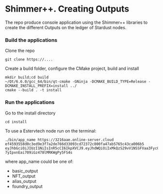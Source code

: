 # Shimmer++. Creating Outputs

The repo produce console application using the Shimmer++ libraries to create the different Outputs on
the ledger of Stardust nodes.

### Build the applications


Clone the repo 
```
git clone https://....
```
Create a build folder, configure the CMake project, build and install
```
mkdir build;cd build
~/Qt/6.6.0/gcc_64/bin/qt-cmake -GNinja -DCMAKE_BUILD_TYPE=Release -DCMAKE_INSTALL_PREFIX=install ../
cmake --build . -t install
```

### Run the applications

Go to the install directory
```
cd install
```

To use a Estervtech node run on the terminal:

```
./bin/app_name https://3216aae.online-server.cloud ef4593558d0c3ed9e3f7a2de766d33093cd72372c800fa47ab5765c43ca006b5 eyJhbGciOiJIUzI1NiIsInR5cCI6IkpXVCJ9.eyJhdWQiOiIxMkQzS29vV1NSSFVaa3Fyc0hRN2FKbW9wWUhqa1RRZk5zaXJkeW5QWTZHdHRZaURuNEN1IiwianRpIjoiMTY4MjY3NzMwMCIsImlhdCI6MTY4MjY3NzMwMCwiaXNzIjoiMTJEM0tvb1dTUkhVWmtxcnNIUTdhSm1vcFlIamtUUWZOc2lyZHluUFk2R3R0WWlEbjRDdSIsIm5iZiI6MTY4MjY3NzMwMCwic3ViIjoiSE9STkVURVNUSEVSIn0.mKAmVL_eDDz-7yIpxnEai709iGz478lMRKWgPy5FS4s
```
where app_name could be one of:
- basic_output
- NFT_output
- alias_output
- foundry_output
